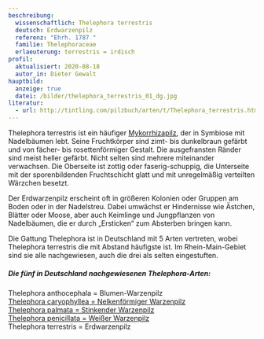 ```yaml
---
beschreibung:
  wissenschaftlich: Thelephora terrestris
  deutsch: Erdwarzenpilz
  referenz: "Ehrh. 1787 "
  familie: Thelephoraceae
  erlaeuterung: terrestris = irdisch
profil:
  aktualisiert: 2020-08-18
  autor_in: Dieter Gewalt
hauptbild:
  anzeige: true
  datei: /bilder/thelephora_terrestris_01_dg.jpg
literatur:
  - url: http://tintling.com/pilzbuch/arten/t/Thelephora_terrestris.html
---
```

Thelephora terrestris ist ein häufiger [Mykorrhizapilz](Mykorrhiza "Glossar"), der in Symbiose mit Nadelbäumen lebt. Seine Fruchtkörper sind zimt- bis dunkelbraun gefärbt und von fächer- bis rosettenförmiger Gestalt. Die ausgefransten Ränder sind meist heller gefärbt. Nicht selten sind mehrere miteinander verwachsen. Die Oberseite ist zottig oder faserig-schuppig, die Unterseite mit der sporenbildenden Fruchtschicht glatt und mit unregelmäßig verteilten Wärzchen besetzt.

Der Erdwarzenpilz erscheint oft in größeren Kolonien oder Gruppen am Boden oder in der Nadelstreu. Dabei umwächst er Hindernisse wie Ästchen, Blätter oder Moose, aber auch Keimlinge und Jungpflanzen von Nadelbäumen, die er durch „Ersticken“ zum Absterben bringen kann.

Die Gattung Thelephora ist in Deutschland mit 5 Arten vertreten, wobei Thelephora terrestris die mit Abstand häufigste ist. Im Rhein-Main-Gebiet sind sie alle nachgewiesen, auch die drei als selten eingestuften.

##### Die fünf in Deutschland nachgewiesenen Thelephora-Arten:

Thelephora anthocephala = Blumen-Warzenpilz\
[Thelephora caryophyllea = Nelkenförmiger Warzenpilz](/pilze/thelephora-caryophyllea-nelkenförmiger-warzenpilz)\
[Thelephora palmata = Stinkender Warzenpilz](/pilze/thelephora-palmata-stinkender-warzenpilz)\
[Thelephora penicillata = Weißer Warzenpilz](/pilze/thelephora-penicillata-weißer-warzenpilz)\
Thelephora terrestris = Erdwarzenpilz